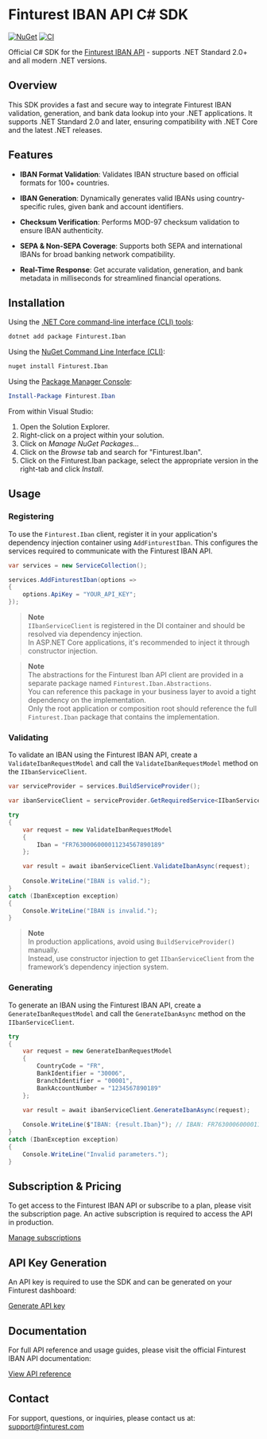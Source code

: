 # Finturest IBAN API C# SDK

[![NuGet](https://img.shields.io/nuget/v/Finturest.Iban.svg)](https://www.nuget.org/packages/Finturest.Iban)
[![CI](https://github.com/Finturest/finturest-iban-dotnet/actions/workflows/ci.yml/badge.svg)](https://github.com/Finturest/finturest-iban-dotnet/actions/workflows/ci.yml)

Official C# SDK for the [Finturest IBAN API](https://finturest.com/products/iban-api) - supports .NET Standard 2.0+ and all modern .NET versions.

## Overview

This SDK provides a fast and secure way to integrate Finturest IBAN validation, generation, and bank data lookup into your .NET applications. It supports .NET Standard 2.0 and later, ensuring compatibility with .NET Core and the latest .NET releases.

## Features

- **IBAN Format Validation**: Validates IBAN structure based on official formats for 100+ countries.

- **IBAN Generation**: Dynamically generates valid IBANs using country-specific rules, given bank and account identifiers.

- **Checksum Verification**: Performs MOD-97 checksum validation to ensure IBAN authenticity.

- **SEPA & Non-SEPA Coverage**: Supports both SEPA and international IBANs for broad banking network compatibility.

- **Real-Time Response**: Get accurate validation, generation, and bank metadata in milliseconds for streamlined financial operations.

## Installation

Using the [.NET Core command-line interface (CLI) tools](https://learn.microsoft.com/en-us/dotnet/core/tools/):

```sh
dotnet add package Finturest.Iban
```

Using the [NuGet Command Line Interface (CLI)](https://docs.microsoft.com/en-us/nuget/tools/nuget-exe-cli-reference):

```sh
nuget install Finturest.Iban
```

Using the [Package Manager Console](https://docs.microsoft.com/en-us/nuget/tools/package-manager-console):

```powershell
Install-Package Finturest.Iban
```

From within Visual Studio:

1. Open the Solution Explorer.
2. Right-click on a project within your solution.
3. Click on _Manage NuGet Packages..._
4. Click on the _Browse_ tab and search for "Finturest.Iban".
5. Click on the Finturest.Iban package, select the appropriate version in the
   right-tab and click _Install_.

## Usage

### Registering

To use the `Finturest.Iban` client, register it in your application's dependency injection container using `AddFinturestIban`. This configures the services required to communicate with the Finturest IBAN API.

```C#
var services = new ServiceCollection();

services.AddFinturestIban(options =>
{
    options.ApiKey = "YOUR_API_KEY";
});
```

> **Note**  
> `IIbanServiceClient` is registered in the DI container and should be resolved via dependency injection.  
> In ASP.NET Core applications, it's recommended to inject it through constructor injection.

> **Note**  
> The abstractions for the Finturest Iban API client are provided in a separate package named `Finturest.Iban.Abstractions`.  
> You can reference this package in your business layer to avoid a tight dependency on the implementation.  
> Only the root application or composition root should reference the full `Finturest.Iban` package that contains the implementation.

### Validating

To validate an IBAN using the Finturest IBAN API, create a `ValidateIbanRequestModel` and call the `ValidateIbanRequestModel` method on the `IIbanServiceClient`.

```C#
var serviceProvider = services.BuildServiceProvider();

var ibanServiceClient = serviceProvider.GetRequiredService<IIbanServiceClient>();

try
{
    var request = new ValidateIbanRequestModel
    {
        Iban = "FR7630006000011234567890189"
    };

    var result = await ibanServiceClient.ValidateIbanAsync(request);
    
    Console.WriteLine("IBAN is valid.");
}
catch (IbanException exception)
{
    Console.WriteLine("IBAN is invalid.");
}
```

> **Note**  
> In production applications, avoid using `BuildServiceProvider()` manually.  
> Instead, use constructor injection to get `IIbanServiceClient` from the framework’s dependency injection system.

### Generating

To generate an IBAN using the Finturest IBAN API, create a `GenerateIbanRequestModel` and call the `GenerateIbanAsync` method on the `IIbanServiceClient`.

```C#
try
{
    var request = new GenerateIbanRequestModel
    {
        CountryCode = "FR",
        BankIdentifier = "30006",
        BranchIdentifier = "00001",
        BankAccountNumber = "1234567890189"
    };

    var result = await ibanServiceClient.GenerateIbanAsync(request);
    
    Console.WriteLine($"IBAN: {result.Iban}"); // IBAN: FR7630006000011234567890189
}
catch (IbanException exception)
{
    Console.WriteLine("Invalid parameters.");
}
```

## Subscription & Pricing

To get access to the Finturest IBAN API or subscribe to a plan, please visit the subscription page. An active subscription is required to access the API in production.

[Manage subscriptions](https://finturest.com/dashboard/subscriptions)

## API Key Generation

An API key is required to use the SDK and can be generated on your Finturest dashboard:

[Generate API key](https://finturest.com/dashboard/access-tokens)

## Documentation

For full API reference and usage guides, please visit the official Finturest IBAN API documentation:

[View API reference](https://api.finturest.com/docs/#tag/iban)

## Contact

For support, questions, or inquiries, please contact us at: [support@finturest.com](mailto:support@finturest.com)
